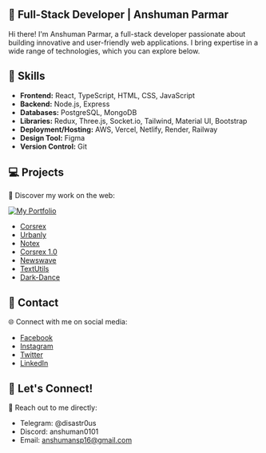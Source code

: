 ## 🚀 Full-Stack Developer | Anshuman Parmar

Hi there! I'm Anshuman Parmar, a full-stack developer passionate about building innovative and user-friendly web applications. I bring expertise in a wide range of technologies, which you can explore below.

## 🔭 Skills

- **Frontend:** React, TypeScript, HTML, CSS, JavaScript
- **Backend:** Node.js, Express
- **Databases:** PostgreSQL, MongoDB
- **Libraries:** Redux, Three.js, Socket.io, Tailwind, Material UI, Bootstrap
- **Deployment/Hosting:** AWS, Vercel, Netlify, Render, Railway
- **Design Tool:** Figma
- **Version Control:** Git

## 💻 Projects

🌟 Discover my work on the web:

[![My Portfolio](https://img.shields.io/badge/My%20Portfolio-anshumansp.netlify.app-blue?style=for-the-badge&logo=appveyor)](https://anshumansp.netlify.app)

- [Corsrex](https://corsrex.netlify.app)
- [Urbanly](https://urbanly.netlify.app)
- [Notex](https://notex.netlify.app)
- [Corsrex 1.0](https://corsrex-v1.netlify.app)
- [Newswave](https://github.com/anshumansp/NewsWave-React)
- [TextUtils](https://txtutls.netlify.app)
- [Dark-Dance](https://dark-dance-production.up.railway.app)

## 💬 Contact

🌐 Connect with me on social media:

- [Facebook](https://www.facebook.com/anshuman.parmar.129)
- [Instagram](https://www.instagram.com/anshuman_.__/)
- [Twitter](https://twitter.com/anshumansparmar)
- [LinkedIn](https://www.linkedin.com/in/anshuman-parmar-757666219/)

## 🌌 Let's Connect!

💬 Reach out to me directly:

- Telegram: @disastr0us
- Discord: anshuman0101
- Email: anshumansp16@gmail.com
